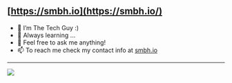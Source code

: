 ## [https://smbh.io](https://smbh.io/)

- 🔭 I’m The Tech Guy :)
- 🌱 Always learning ...
- 💬 Feel free to ask me anything!
- 📫 To reach me check my contact info at [smbh.io](https://smbh.io/)

---
![](https://quotes-github-readme.vercel.app/api?type=horizontal&theme=tokyonight)


<!--
- 🔭 I’m currently working on ...
- 🌱 I’m currently learning ...
- 👯 I’m looking to collaborate on ...
- 🤔 I’m looking for help with ...
- 💬 Ask me about ...
- 📫 How to reach me: ...
- 😄 Pronouns: ...
- ⚡ Fun fact: ...
-->
